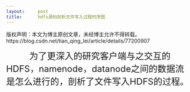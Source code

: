 ```yaml
---
layout:     post
title:      hdfs源码剖析文件写入过程时序图
---
```

<div id="article_content" class="article_content clearfix csdn-tracking-statistics" data-pid="blog" data-mod="popu_307" data-dsm="post">
								<div class="article-copyright">
					版权声明：本文为博主原创文章，未经博主允许不得转载。					https://blog.csdn.net/tian_qing_lei/article/details/77200907				</div>
								            <link rel="stylesheet" href="https://csdnimg.cn/release/phoenix/template/css/ck_htmledit_views-f76675cdea.css">
						<div class="htmledit_views" id="content_views">
                
<p>                <span style="font-size:24px;">为了更深入的研究客户端与之交互的HDFS，namenode，datanode之间的数据流是怎么进行的，剖析了文件写入HDFS的过程。</span></p>
<p><br></p>
<p><img src="https://img-blog.csdn.net/20170815220709752?watermark/2/text/aHR0cDovL2Jsb2cuY3Nkbi5uZXQvdGlhbl9xaW5nX2xlaQ==/font/5a6L5L2T/fontsize/400/fill/I0JBQkFCMA==/dissolve/70/gravity/Center" alt=""></p>
            </div>
                </div>